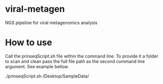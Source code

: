 # viral-metagen
NGS pipeline for viral metagenomics analysis

# How to use
Call the prinseqScript.sh file within the command line. To provide it a folder to scan and clean pass the full file path as the second command line argument. See example bellow.

./prinseqScript.sh /Desktop/SampleData/